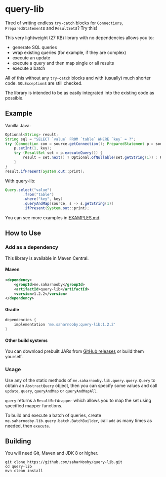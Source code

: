 # query-lib

Tired of writing endless `try-catch` blocks for `Connection`s, `PreparedStatement`s and `ResultSet`s? Try this!

This very lightweight (27 KB) library with no dependencies allows you to:
- generate SQL queries
- wrap existing queries (for example, if they are complex)
- execute an update
- execute a query and then map single or all results
- execute a batch

All of this without any `try-catch` blocks and with (usually) much shorter code. `SQLException`s are still checked.

The library is intended to be as easily integrated into the existing code as possible.

## Example

Vanilla Java:

```java
Optional<String> result;
String sql = "SELECT `value` FROM `table` WHERE `key` = ?";
try (Connection con = source.getConnection(); PreparedStatement p = source.getConnection().prepareStatement(sql)) {
    p.setInt(1, key);
    try (ResultSet set = p.executeQuery()) {
        result = set.next() ? Optional.ofNullable(set.getString(1)) : Optional.empty();
    }
}
result.ifPresent(System.out::print);

```

With query-lib:

```java
Query.select("value")
        .from("table")
        .where("key", key)
        .queryAndMap(source, s -> s.getString(1))
        .ifPresent(System.out::print);
```

You can see more examples in [EXAMPLES.md](https://github.com/saharNooby/query-lib/blob/master/EXAMPLES.md).

## How to Use

### Add as a dependency

This library is available in Maven Central.

#### Maven

```xml
<dependency>
    <groupId>me.saharnooby</groupId>
    <artifactId>query-lib</artifactId>
    <version>1.2.2</version>
</dependency>
```

#### Gradle

```groovy
dependencies {
	implementation 'me.saharnooby:query-lib:1.2.2'
}
```

#### Other build systems

You can download prebuilt JARs from [GitHub releases](https://github.com/saharNooby/query-lib/releases) or build them yourself.

### Usage

Use any of the static methods of `me.saharnooby.lib.query.query.Query` to
obtain an `AbstractQuery` object, then you can specify some values and
call `update`, `query`, `queryAndMap` or `queryAndMapAll`.

`query` returns a `ResultSetWrapper` which allows you to map the set using
specified mapper functions.

To build and execute a batch of queries, create `me.saharnooby.lib.query.batch.BatchBuilder`,
call `add` as many times as needed, then `execute`.

## Building

You will need Git, Maven and JDK 8 or higher.

```shell
git clone https://github.com/saharNooby/query-lib.git
cd query-lib
mvn clean install
```
